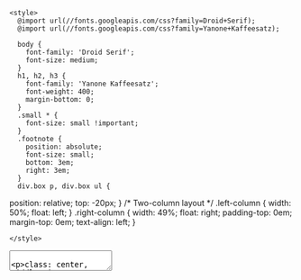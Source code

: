 <!DOCTYPE html>
<html>
  <head>
    <title>Composting</title>
    <meta charset="utf-8" />

    <style>
      @import url(//fonts.googleapis.com/css?family=Droid+Serif);
      @import url(//fonts.googleapis.com/css?family=Yanone+Kaffeesatz);

      body {
        font-family: 'Droid Serif';
        font-size: medium;
      }
      h1, h2, h3 {
        font-family: 'Yanone Kaffeesatz';
        font-weight: 400;
        margin-bottom: 0;
      }
      .small * {
        font-size: small !important;
      }
      .footnote {
        position: absolute;
        font-size: small;
        bottom: 3em;
        right: 3em;
      }
      div.box p, div.box ul {
  position: relative;
  top: -20px;
}
      /* Two-column layout */
      .left-column {
        width: 50%;
        float: left;
      }
      .right-column {
        width: 49%;
        float: right;
        padding-top: 0em;
        margin-top: 0em;
        text-align: left;
      }
      
    </style>
  </head>
  <body>
    <textarea id="source">
      
class: center, middle, inverse

# Compost - Natures Recycling Process
# in remark

.footnote[
  created with [remark](https://github.com/gnab/remark)
]

---

# What is Composting?
Using the natural process of decay to change organic wastes into a valuable
humus-like material called compost

![Image](../images/compostinhand.jpg)

---
# Composting:
Speeds up the natural decaying process

![Image](../images/palletbin1.jpg)

A compost pile or bin allows you to control:
- Air (oxygen)
- Water
- Food
- Temperature
---

# What is needed to make compost?
      .left-column
        - Microorganisms (mainly bacteria and fungi) that do all the work for you.
.right-column
![Image](../images/palletbin2.jpg)

### Where do the microorganisms come from?
- Soil
- Leaves
- Food Scraps
- Cow & Chicken Manure
- Finished Compost

---

# What are the good organic materials to add?

- Garden trimmings ![Image](../images/gardentrimmings.jpg)
- Grass clippings ![Image](../images/mowing.jpg)

- Kitchen Scraps ![Image](../images/kitchenscraps.jpg)

- Leaves ![Image](../images/rakingleaves.jpg)


---

# What are organic materials to avoid?

- Meat ![Image](../images/meat.jpg)
- Dairy ![Image](../images/dairy.jpg)
- Grease ![Image](../images/grease.jpg)
- Weeds ![Image](../images/weeds.jpg)

---

# Materials to avoid…

.left-column
- Cat or Dog waste
  - attracts pests, could spread disease
- Diseased or insect ridden plants
  - could infect or attack garden plants when compost is used
.right-column
![Image](../images/cat.jpg)
![Image](../images/diseasedplants.jpg)

---
# Two Types of Materials
<div class="moody box">
.left-column[<span style="background-color:red">
- Browns
  - Decay very slowly
  - Coarse browns can keep pile aerated
  - Tend to accumulate in the fall
  - May need to stockpile until can mix with greens</span>]</div>
.right-column[<span style="background-color:green">
- Greens
  - Decay rapidly
  - Poor aeration – may have foul odors if composted alone Tend to accumulate in spring and summer
  - Supply nitrogen for composting
  - Best composting if mixed with browns</span>]
---
# Examples
.left-column
- Browns
  - Leaves
  - Newspaper
  - Computer paper
  - Corrugated Cardboard (without staples, tape, and labels)
  - Straw
  - Sawdust (non-chemically treated wood)

.right-column
- Greens
  - Fruit and Vegetable scraps
  - Grass (non-chemically treated)
  - Tend to accumulate in spring and summer
  - Supply nitrogen for composting
  - Best composting if mixed with browns

---
# Aerobic composting
.left-column
- Composting with microorganisms that need air (oxygen)
- The fastest way to make high quality compost
- Produces no foul odors
- Aerobic microorganisms produce heat

.right-column
![Image](../images/compostinhand.jpg)
---

# Aerobic composting and temperature

.left-column
- Active composting occurs in the temperature range of 55F to 155F
- Pile temperature may increase above 140F but this is too hot for most
bacteria and decomposition will slow until temperature decreases again.

.right-column
![Image](../images/temp.jpg)

---
# Pile aeration

.left-column
![Image](../images/pileaeration.jpg)
- Turning the pile mixes fresh air into the pile

.right-column
![Image](../images/aerators.png)
- Turning tools can make the job easier

---
# Water
- Rapid decomposition requires optimum water content
  - **If too dry, bacterial activity will slow or cease**
  - **If too wet, will lead to anaerobic conditions**

.left-column
- Pile water content should be at 40-60%
- As damp as a wrung out sponge
- If too dry, add water as you turn the pile
- If too wet, add browns and/or turn the pile

.right-column
![Image](../images/wateringpile.jpg)

---
# When is compost finished?

.left-column
- The color is dark brown
- It is crumbly, loose, and humus-like
- It has an earthy smell
- The pile has shrunk to about 1/3 of its original volume

.right-column
![Image](../images/compostinhand.jpg)

---
# Where should I put my compost pile?

.left-column
- Shaded area will help prevent drying out in summer
- Adequate work area around the pile
- Area for storage
- Water available
- Near where finished compost will be used
- Be a good neighbor

.right-column
![Image](../images/pileaeration.jpg)

---
# Bin/pile construction

.left-column
- Ideal size is approximately a 3 foot cube
  - Promotes sufficient aeration
  - Retains sufficient heat to maintain warm temps
  - Piles larger than a 5 foot cube are difficult to turn and tend to
    become anaerobic in the center
    ![Image](../images/compost.gif)

.right-column
![Image](../images/open2bin.jpg)
![Image](../images/circlebin.jpg)

---
# Odors

Odors are one of the most frequent but easily avoidable composting problems.
  - <u>Rotten Odor</u>
    - Putrid smell or rotten egg smell
    - Usually results from anaerobic conditions
    - Excess moisture, compaction
      - Turn pile, add dry porous material (browns), cover kitchen scraps
  - <u>Ammonia odor</u>
    - Too much nitrogen (greens)
      - Add high carbon material (browns), turn pile

---
# Benefits of compost Plant nutrients

.left-column
Compost is <u>not</u> a fertilizer, but does contain plant nutrients
  - Nitrogen and phosphorus are mostly in organic forms
  - Compost contains many trace nutrients that are essential for plant growth

.right-column
![Image](../images/planting.jpg)

---
# Benefits of compost Promotes soil health

.left-column
- Supplies organic matter to soil
- Attracts earthworms
- Stimulates beneficial soil microorganisms
- Increases soil water holding capacity
- Increases soil nutrient retention and better drainage

.right-column
![Image](../images/wormsinhand.jpg)

---
# Material Solid Waste Stats from 2012
![Image](../images/msw2012.png)

---
![Image](../images/methane2014.png)

---
# Final Thoughts
.left-column
![Image](../images/freshscraps.jpg)

.right-column
![Image](../images/tumbler.jpg)

---

       </textarea>
    <script src="https://remarkjs.com/downloads/remark-latest.min.js">
    </script>
    <script>
      var slideshow = remark.create()({
      sourceUrl: 'compost.html'
      });
    </script>
  </body>
</html>
